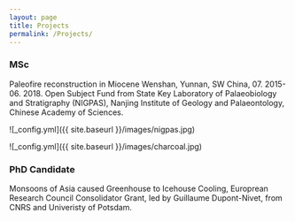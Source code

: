```yaml
---
layout: page
title: Projects
permalink: /Projects/
---
```



### MSc

Paleofire reconstruction in Miocene Wenshan, Yunnan, SW China, 07. 2015-06. 2018. Open Subject Fund from State Key Laboratory of Palaeobiology and Stratigraphy (NIGPAS), Nanjing Institute of Geology and Palaeontology, Chinese Academy of Sciences.

![_config.yml]({{ site.baseurl }}/images/nigpas.jpg)

![_config.yml]({{ site.baseurl }}/images/charcoal.jpg)


### PhD Candidate

Monsoons of Asia caused Greenhouse to Icehouse Cooling, Europrean Research Council Consolidator Grant, led by Guillaume Dupont-Nivet, from CNRS and Univeristy of Potsdam.
